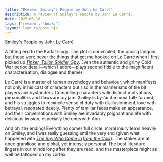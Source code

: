 ```yaml
---
title: "Review: Smiley's People by John Le Carré"
description: A review of Smiley's People by John Le Carré.
date: 2025-06-10
tags: ['review', 'books']
layout: layouts/post.njk
---
```


[Smiley's People by John Le Carré](https://www.goodreads.com/book/show/18999.Smiley_s_People)

A fitting end to the Karla trilogy. The plot is convoluted, the pacing languid, but these were never the things that got me hooked on Le Carré when I first picked up [*Tinker, Tailor, Soldier, Spy*](https://www.goodreads.com/book/show/10073506-tinker-tailor-soldier-spy). Even the authentic and grimy Cold War period detail&mdash;which I adore&mdash;plays second fiddle to the magnificent characterisation, dialogue and themes. 

Le Carré is a master of human psychology and behaviour, which manifests not only in his cast of characters but also in the mannerisms of the bit players and bystanders. Compelling characters with distinct motivations, personalities and flaws are my jam. Smiley is by far the most fully formed, and his struggles to reconcile sense of duty with disillusionment, love with betrayal, resonated deeply. Plenty of familiar faces make an appearance, and their conversations with Smiley are invariably poignant and rife with delicious tension, especially the ones with Ann.

And oh, the ending! Everything comes full circle, moral injury leans heavily on Smiley, and I was really guessing until the very end (given what happened with [*The Spy Who Came in from the Cold*](https://www.goodreads.com/book/show/19494.The_Spy_Who_Came_In_from_the_Cold)). The stakes are at once grandiose and global, yet intensely personal. The best literature lingers in our minds long after they are read, and this masterpiece might as well be tattooed on my cortex.
